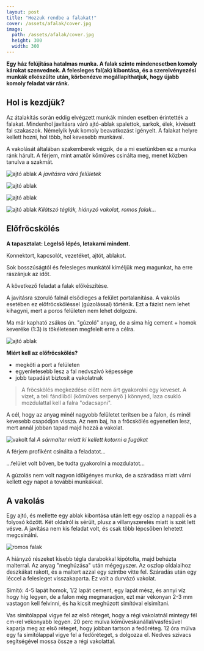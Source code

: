 ```yaml
---
layout: post
title: "Hozzuk rendbe a falakat!"
cover: /assets/afalak/cover.jpg
image:
  path: /assets/afalak/cover.jpg
  height: 300
  width: 300
---
```



**Egy ház felújítása hatalmas munka.  A falak szinte mindenesetben komoly károkat szenvednek. A felesleges fal(ak) kibontása, és a szerelvényezési munkák elkészülte után, körbenézve megállapíthatjuk, hogy újabb komoly feladat vár ránk.**


## Hol is kezdjük?

Az átalakítás során eddig elvégzett munkák minden esetben érintették a falakat. Mindenhol javításra váró ajtó-ablak spalettok, sarkok, élek, kivésett fal szakaszok. Némelyik lyuk komoly beavatkozást igényelt. A falakat helyre kellett hozni, hol több, hol kevesebb munkával.

A vakolását általában szakemberek végzik, de a mi esetünkben ez a munka ránk hárult. A férjem, mint amatőr kőműves csinálta meg, menet közben tanulva a szakmát.




![ajtó ablak](/assets/afalak/DSCF0001.JPG)
_A javításra váró felületek_

![ajtó ablak](/assets/afalak/DSCF0005.JPG)

![ajtó ablak](/assets/afalak/DSCF0028.JPG)

![ajtó ablak](/assets/afalak/DSCF0143.JPG)
_Kilátszó téglák, hiányzó vakolat, romos falak..._





## Előfröcskölés


**A tapasztalat: Legelső lépés, letakarni mindent.**

Konnektort, kapcsolót, vezetéket, ajtót, ablakot. 


Sok bosszúságtól és felesleges munkától kíméljük meg magunkat, ha erre rászánjuk az időt.


A következő feladat a falak előkészítése. 


A javításra szoruló falnál elsődleges a felület portalanítása. A vakolás esetében ez előfröcsköléssel (gúzolással) történik. Ezt a fázist nem lehet kihagyni, mert a poros felületen nem lehet dolgozni.

 Ma már kapható zsákos ún. "gúzoló" anyag, de a sima híg cement + homok keveréke  (1:3) is tökéletesen megfelelt erre a célra.

![ajtó ablak](/assets/afalak/DSCF0155.JPG)




**Miért kell az előfröcskölés?**

* megköti a port a felületen
* egyenletesebb lesz a fal nedvszívó képessége
* jobb tapadást biztosít a vakolatnak

> A fröcskölés megkezdése előtt nem árt gyakorolni egy keveset. A vizet, a teli fándliból (kőműves serpenyő ) könnyed, laza csukló mozdulattal kell a falra "odacsapni". 


A cél, hogy az anyag minél nagyobb felületet terítsen be a falon, és minél kevesebb csapódjon vissza. Az nem baj, ha a fröcskölés egyenetlen lesz, mert annál jobban tapad majd hozzá a vakolat.  




![vakolt fal](/assets/afalak/DSCF0699jav.JPG)
_A sármalter miatt ki kellett kotorni a fugákat_

A férjem profiként csinálta a feladatot...

...felület volt bőven, be tudta gyakorolni a mozdulatot... 

A gúzolás nem volt nagyon időigényes munka, de a száradása miatt várni kellett egy napot a további munkákkal.


## A vakolás

Egy ajtó, és mellette egy ablak kibontása után lett egy oszlop a nappali és a folyosó között. Két oldalról is sérült, plusz a villanyszerelés miatt is szét lett vésve. A javítása nem kis feladat volt, és csak több lépcsőben lehetett megcsinálni.

![romos falak](/assets/afalak/6jav.jpg)


A hiányzó részeket kisebb tégla darabokkal kipótolta, majd behúzta malterral. Az anyag "meghúzása" után mégegyszer. Az oszlop oldalaihoz deszkákat rakott, és a maltert azzal egy szintbe vitte fel. Száradás után egy léccel a felesleget visszakaparta. Ez volt a durvázó vakolat.




Simító: 4-5 lapát homok, 1/2 lapát cement, egy lapát mész, és annyi víz hogy híg legyen, de a falon még megmaradjon, ezt már vékonyan 2-3 mm vastagon kell felvinni, és ha kicsit meghúzott simítóval elsimítani.

Vas simítólappal vigye fel az első réteget, hogy a régi vakolatnál mintegy fél cm-rel vékonyabb legyen.
20 perc múlva kőműves­kanállal/vasfésűvel kaparja meg az első réteget, hogy jobban tartson a fedőréteg.
12 óra múlva egy fa simítólappal vigye fel a fedőréteget, s dolgozza el. Nedves szivacs segítségével mossa össze a régi vakolattal.


